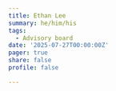 ```yaml
---
title: Ethan Lee
summary: he/him/his
tags: 
  - Advisory board
date: '2025-07-27T00:00:00Z'
pager: true
share: false
profile: false

---
```


